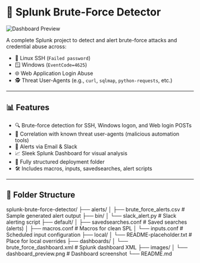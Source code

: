 # 🔐 Splunk Brute-Force Detector

![Dashboard Preview](https://raw.githubusercontent.com/mortuja001/splunk-brute-force-detector/main/images/dashboard_preview.png)

A complete Splunk project to detect and alert brute-force attacks and credential abuse across:

- 🐧 Linux SSH (`Failed password`)
- 🪟 Windows (`EventCode=4625`)
- 🌐 Web Application Login Abuse
- 🕵️ Threat User-Agents (e.g., `curl`, `sqlmap`, `python-requests`, etc.)

---

## 📊 Features

- 🔍 Brute-force detection for SSH, Windows logon, and Web login POSTs
- 🧠 Correlation with known threat user-agents (malicious automation tools)
- 🔔 Alerts via Email & Slack
- 📈 Sleek Splunk Dashboard for visual analysis
- 📁 Fully structured deployment folder
- 🛠️ Includes macros, inputs, savedsearches, alert scripts

---

## 📁 Folder Structure
splunk-brute-force-detector/
├── alerts/
│ ├── brute_force_alerts.csv # Sample generated alert output
├── bin/
│ └── slack_alert.py # Slack alerting script
├── default/
│ ├── savedsearches.conf # Saved searches (alerts)
│ ├── macros.conf # Macros for clean SPL
│ └── inputs.conf # Scheduled input configuration
├── local/
│ └── README-placeholder.txt # Place for local overrides
├── dashboards/
│ └── brute_force_dashboard.xml # Splunk dashboard XML
├── images/
│ └── dashboard_preview.png # Dashboard screenshot
└── README.md

